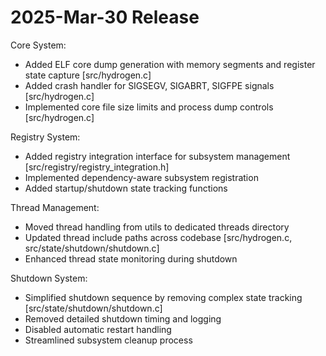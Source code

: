 # 2025-Mar-30 Release

Core System:
- Added ELF core dump generation with memory segments and register state capture [src/hydrogen.c]
- Added crash handler for SIGSEGV, SIGABRT, SIGFPE signals [src/hydrogen.c]
- Implemented core file size limits and process dump controls [src/hydrogen.c]

Registry System:
- Added registry integration interface for subsystem management [src/registry/registry_integration.h]
- Implemented dependency-aware subsystem registration
- Added startup/shutdown state tracking functions

Thread Management:
- Moved thread handling from utils to dedicated threads directory
- Updated thread include paths across codebase [src/hydrogen.c, src/state/shutdown/shutdown.c]
- Enhanced thread state monitoring during shutdown

Shutdown System:
- Simplified shutdown sequence by removing complex state tracking [src/state/shutdown/shutdown.c]
- Removed detailed shutdown timing and logging
- Disabled automatic restart handling
- Streamlined subsystem cleanup process